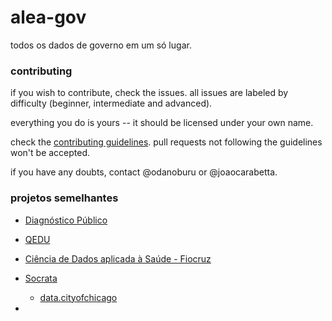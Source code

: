 # alea-gov

todos os dados de governo em um só lugar.

### contributing

if you wish to contribute, check the issues. all issues are labeled by difficulty (beginner, intermediate and advanced).

everything you do is yours -- it should be licensed under your own name.

check the [contributing guidelines](CONTRIBUTING.md). pull requests not following the guidelines won't be accepted.

if you have any doubts, contact @odanoburu or @joaocarabetta.


### projetos semelhantes

* [Diagnóstico Público](http://www.diagnosticopublico.com/)

* [QEDU](http://www.qedu.org.br/)

* [Ciência de Dados aplicada à Saúde - Fiocruz](http://bigdata.icict.fiocruz.br/)

* [Socrata](https://socrata.com/)
    - [data.cityofchicago](https://data.cityofchicago.org/view/5cd6-ry5g)

* 